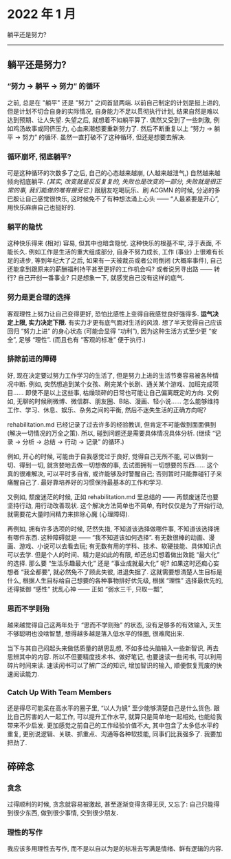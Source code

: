 # 2022 年 1 月

躺平还是努力?

---

## 躺平还是努力?

### “努力 → 躺平 → 努力” 的循环

之前, 总是在 "躺平" 还是 "努力" 之间首鼠两端.
以前自己制定的计划是挺上进的, 但是计划不切合自身的实际情况,
自身能力不足以贯彻执行计划, 结果自然是难以达到预期、让人失望.
失望之后, 就想着不如躺平算了.
偶然又受到了一些刺激, 例如鸡汤故事或同侪压力, 心血来潮想要重新努力了.
然后不断重复以上 “努力 → 躺平 → 努力” 的循环.
虽然一直打破不了这种循环, 但还是想要去解决.

### 循环崩坏, 彻底躺平?

可是这种循环的次数多了之后, 自己的心态越来越崩, (人越来越泄气,) 自然越来越倾向彻底躺平.
_(其实, 改变就是反反复复的, 失败也是改变的一部分, 失败就是很正常的事, 我们能做的唯有接受它.)_
跟朋友吃喝玩乐、刷 ACGMN 的时候, 分泌的多巴胺让自己感觉很快乐,
这时候免不了有种想法涌上心头 —— “人最紧要是开心”, 用快乐麻痹自己也挺好的.

### 躺平的隐忧

这种快乐得来 (相对) 容易, 但其中也暗含隐忧.
这种快乐的根基不牢, 浮于表面, 不能长久.
例如工作是生活的重大组成部分, 自身不努力成长, 工作 (事业) 上很难有长足的进步,
等到年纪大了之后, 如果有一天被裁员或者公司倒闭 (大概率事件),
自己还能拿到跟原来的薪酬福利持平甚至更好的工作机会吗?
或者说另寻出路 —— 转行? 自己开创一番事业?
只是想象一下, 就感觉自己没有这样的底气.

### 努力是更合理的选择

客观理性上努力让自己变得更好, 恐怕比感性上变得自我感觉良好强得多.
**运气决定上限, 实力决定下限.** 有实力才更有底气面对生活的风浪.
想了半天觉得自己应该回归 “努力上进” 的身心状态 (可能会显得 “功利”),
因为这种生活方式至少更 “安全”, 足够 “理性”.
(而且也有 “客观的标准” 便于执行.)

### 排除前进的障碍

好, 现在决定要过努力工作学习的生活了, 但是努力上进的生活节奏容易被各种情况中断.
例如, 突然想追到某个女孩、刷完某个长剧、通关某个游戏、加班完成项目……
即使不是以上这些事, 枯燥琐碎的日常也可能让自己偏离既定的方向.
又例如, 无聊的时候刷微博、微信群、朋友圈、B站、漫画、轻小说……
怎么能够维持工作、学习、休息、娱乐、杂务之间的平衡, 然后不迷失生活的正确方向呢?

rehabilitation.md 已经记录了过去许多的经验教训, 但肯定不可能做到面面俱到 (解决一切情况的万全之策).
所以, 碰到问题还是需要具体情况具体分析. (继续 “记录 → 分析 → 总结 → 行动 → 记录” 的循环.)

例如, 开心的时候, 可能由于自我感觉过于良好,
觉得自己无所不能, 可以做到一切、得到一切,
就贪婪地去做一切想做的事, 去试图拥有一切想要的东西……
这个真的很难解决, 可以平时多自省, 或许能够及时警醒自己;
否则暂时只能靠碰钉子来痛醒自己了.
最好靠培养好的习惯保持最基本的工作和学习.

又例如, 颓废迷茫的时候, 正如 rehabilitation.md 里总结的 ——
再颓废迷茫也要坚持行动, 用行动改善现状.
这个解决方法简单也不简单, 有时仅仅是为了开始行动,
就需要花大量时间精力来排除心魔 (心理障碍).

再例如, 拥有许多选项的时候, 茫然失措,
不知道该选择做哪件事, 不知道该选择拥有哪件东西.
这种障碍就是 —— “我不知道该如何选择”.
有无数很棒的动画、漫画、游戏、小说可以去看去玩;
有无数有用的学科、技术、软硬技能、具体知识点可以去学.
但是个人的时间、精力是如此的有限, 却还总幻想着做出效能 “最大化” 的选择.
那么要 “生活乐趣最大化” 还是 “事业成就最大化” 呢?
如果这时还痴心妄想者 “我全都要”, 就必然免不了顾此失彼, 进退失据了.
这就需要想清楚人生目标是什么, 根据人生目标给自己想要的各种事物排好优先级,
根据 “理性” 选择最优先的, 还得抵御 “感性” 扰乱心神 —— 正如 “弱水三千, 只取一瓢”,

### 思而不学则殆

越来越觉得自己这两年处于 “思而不学则殆” 的状态,
没有足够多的有效输入, 天生不够聪明也没啥智慧,
想得越多越是落入低水平的怪圈, 很难爬出来.

当下与其自己闷起头来做低质量的胡思乱想,
不如多给头脑输入一些新智识, 再去思辨其中的内容.
所以不但要精度技术书、做好笔记, 也要速读一些闲书, 可以利用碎片时间来读.
速读闲书可以了解广泛的知识, 增加智识的输入, 顺便恢复荒废的快速阅读能力.

### Catch Up With Team Members

还是得尽可能呆在高水平的圈子里, “以人为镜” 至少能够清楚自己是什么货色.
跟比自己厉害的人一起工作, 可以提升工作水平, 就算只是简单地一起相处, 也能给我带来不少启发.
更加感觉之前自己的工作经验价值不大, 其中包含了太多低水平的重复,
更别说逻辑、关联、抓重点、沟通等各种软技能, 同事们比我强多了.
我要加把劲了.

## 碎碎念

### 贪念

过得顺利的时候, 贪念就容易被激起, 甚至逐渐变得贪得无厌,
又忘了: 自己只能得到很少东西, 做到很少事情, 交到很少朋友.

### 理性的写作

我应该多用理性去写作, 而不是以自以为是的标准去写满是情绪、鲜有逻辑的内容.
